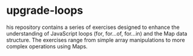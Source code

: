 # upgrade-loops
his repository contains a series of exercises designed to enhance the understanding of JavaScript loops (for, for...of, for...in) and the Map data structure. The exercises range from simple array manipulations to more complex operations using Maps.
